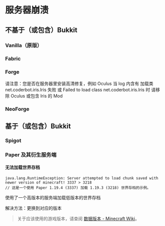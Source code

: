 # 服务器崩溃

## 不基于（或包含）Bukkit

### Vanilla（原版）

### Fabric

### Forge

请注意：您是否在服务器里安装高清修复，例如 Oculus
当 log 内含有 加载类 net.coderbot.iris.Iris 失败 或 Failed to load class net.coderbot.iris.Iris 时
请移除 Oculus 或包含 Iris 的 Mod

### NeoForge

## 基于（或包含）Bukkit

### Spigot

### Paper 及其衍生服务端

#### 无法加载世界存档

```
java.lang.RuntimeException: Server attempted to load chunk saved with newer version of minecraft! 3337 > 3218
// 这是一个使用 Paper 1.19.4 (3337) 加载 1.19.3 (3218) 世界存档的示例。
```

使用了一个高版本的服务端加载低版本的世界存档

解决方法：更换到对应的版本

> 关于应该使用的游戏版本，请查阅 [数据版本 - Minecraft Wiki](https://minecraft.fandom.com/zh/wiki/数据版本#数据版本列表)。
